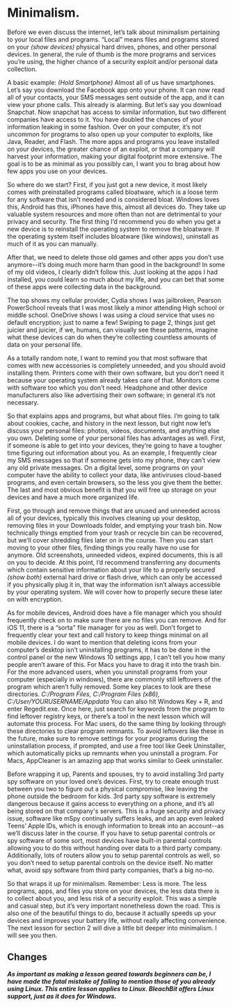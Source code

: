 # Minimalism.

Before we even discuss the internet, let’s talk about minimalism pertaining to your
local files and programs. “Local” means files and programs stored on your *(show
devices)* physical hard drives, phones, and other personal devices. In general,
the rule of thumb is the more programs and services you’re using, the higher
chance of a security exploit and/or personal data collection.

A basic example: *(Hold Smartphone)* Almost all of us have smartphones. Let’s
say you download the Facebook app onto your phone. It can now read all of your
contacts, your SMS messages sent outside of the app, and it can view your phone
calls. This already is alarming. But let’s say you download Snapchat. Now
snapchat has access to similar information, but two different companies have
access to it. You have doubled the chances of your information leaking in some
fashion. Over on your computer, it’s not uncommon for programs to also open up
your computer to exploits, like Java, Reader, and Flash. The more apps and
programs you leave installed on your devices, the greater chance of an exploit,
or that a company will harvest your information, making your digital footprint
more extensive. The goal is to be as minimal as you possibly can, I want you to
brag about how few apps you use on your devices.

So where do we start? First, if you just got a new device, it most likely comes with
preinstalled programs called bloatware, which is a loose term for any software
that isn’t needed and is considered bloat. Windows loves this, Android has this,
iPhones have this, almost all devices do. They take up valuable system resources
and more often than not are detrimental to your privacy and security. The first
thing I’d recommend you do when you get a new device is to reinstall the
operating system to remove the bloatware. If the operating system itself includes
bloatware (like windows), uninstall as much of it as you can manually.

After that, we need to delete those old games and other apps you don’t use
anymore--it’s doing much more harm than good in the background! In some of
my old videos, I clearly didn’t follow this. Just looking at the apps I had installed,
you could learn so much about my life, and you can bet that some of these apps
were collecting data in the background.

The top shows my cellular provider, Cydia shows I was jailbroken, Pearson
PowerSchool reveals that I was most likely a minor attending High school or
middle school. OneDrive shows I was using a cloud service that uses no default
encryption; just to name a few! Swiping to page 2, things just get juicier and
juicier, if we, humans, can visually see these patterns, imagine what these devices
can do when they’re collecting countless amounts of data on your personal life.

As a totally random note, I want to remind you that most software that comes
with new accessories is completely unneeded, and you should avoid installing
them. Printers come with their own software, but you don’t need it because your
operating system already takes care of that. Monitors come with software too
which you don’t need. Headphone and other device manufacturers also like
advertising their own software; in general it’s not necessary.

So that explains apps and programs, but what about files. I’m going to talk about
cookies, cache, and history in the next lesson, but right now let’s discuss your
personal files: photos, videos, documents, and anything else you own. Deleting
some of your personal files has advantages as well. First, if someone is able to get
into your devices, they’re going to have a tougher time figuring out information
about you. As an example, I frequently clear my SMS messages so that if someone
gets into my phone, they can’t view any old private messages. On a digital level,
some programs on your computer have the ability to collect your data, like
antiviruses cloud-based programs, and even certain browsers, so the less you
give them the better. The last and most obvious benefit is that you will free up
storage on your devices and have a much more organized life.

First, go through and remove things that are unused and unneeded across all of
your devices, typically this involves cleaning up your desktop, removing files in
your Downloads folder, and emptying your trash bin. Now technically things
emptied from your trash or recycle bin can be recovered, but we’ll cover
shredding files later on in the course. Then you can start moving to your other
files, finding things you really have no use for anymore. Old screenshots,
unneeded videos, expired documents, this is all on you to decide. At this point, I’d
recommend transferring any documents which contain sensitive information
about your life to a properly secured *(show both)* external hard drive or flash
drive, which can only be accessed if you physically plug it in, that way the
information isn’t always accessible by your operating system. We will cover how to
properly secure these later on with encryption.

As for mobile devices, Android does have a file manager which you should
frequently check on to make sure there are no files you can remove. And for iOS
11, there is a “sorta" file manager for you as well. Don’t forget to frequently clear
your text and call history to keep things minimal on all mobile devices.
I do want to mention that deleting icons from your computer’s desktop isn’t
uninstalling programs, it has to be done in the control panel or the new Windows
10 settings app, I can’t tell you how many people aren’t aware of this. For Macs
you have to drag it into the trash bin. For the more advanced users, when you
uninstall programs from your computer (especially in windows), there are
commonly still leftovers of the program which aren’t fully removed. Some key
places to look are these directories. *C:/Program Files, C:/Program Files (x86),
C:/User/YOURUSERNAME/Appdata* You can also hit Windows Key + R, and enter
Regedit.exe. Once here, just search for keywords from the program to find
leftover registry keys, or there’s a tool in the next lesson which will automate this
process. For Mac users, do the same thing by looking through these directories
to clear program remnants. To avoid leftovers like these in the future, make sure
to remove settings for your programs during the uninstallation process, if
prompted, and use a free tool like Geek Uninstaller, which automatically picks up
remnants when you uninstall a program. For Macs, AppCleaner is an amazing
app that works similar to Geek uninstaller.

Before wrapping it up, Parents and spouses, try to avoid installing 3rd party spy
software on your loved one’s devices. First, try to create enough trust between
you two to figure out a physical compromise, like leaving the phone outside the
bedroom for kids. 3rd party spy software is extremely dangerous because it gains
access to everything on a phone, and it’s all being stored on that company's
servers. This is a huge security and privacy issue, software like mSpy continually
suffers leaks, and an app even leaked Teens’ Apple IDs, which is enough
information to break into an account--as we’ll discuss later in the course. If you
have to setup parental controls or spy software of some sort, most devices have
built-in parental controls allowing you to do this without handing over data to a
third party company. Additionally, lots of routers allow you to setup parental
controls as well, so you don’t need to setup parental controls on the device itself.
No matter what, avoid spy software from third party companies, that’s a big
no-no.

So that wraps it up for minimalism. Remember: Less is more. The less programs,
apps, and files you store on your devices, the less data there is to collect about
you, and less risk of a security exploit. This was a simple and casual step, but it’s
very important nonetheless down the road. This is also one of the beautiful
things to do, because it actually speeds up your devices and improves your
battery life, without really affecting convenience. The next lesson for section 2 will
dive a little bit deeper into minimalism. I will see you then.

## Changes
***As important as making a lesson geared towards beginners can be, I have made the fatal mistake
    of failing to mention those of you already using Linux. This entire lesson applies to Linux. BleachBit offers Linux support, just as it does for Windows.***
